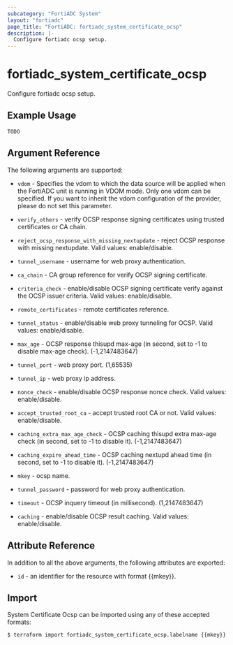 ```yaml
---
subcategory: "FortiADC System"
layout: "fortiadc"
page_title: "FortiADC: fortiadc_system_certificate_ocsp"
description: |-
  Configure fortiadc ocsp setup.
---
```


# fortiadc_system_certificate_ocsp
Configure fortiadc ocsp setup.

## Example Usage
```hcl
TODO
```

## Argument Reference

The following arguments are supported:

* `vdom` - Specifies the vdom to which the data source will be applied when the FortiADC unit is running in VDOM mode. Only one vdom can be specified. If you want to inherit the vdom configuration of the provider, please do not set this parameter.
* `verify_others` - verify OCSP response signing certificates using trusted certificates or CA chain.
* `reject_ocsp_response_with_missing_nextupdate` - reject OCSP response with missing nextupdate. Valid values: enable/disable.
* `tunnel_username` - username for web proxy authentication. 
* `ca_chain` - CA group reference for verify OCSP signing certificate. 
* `criteria_check` - enable/disable OCSP signing certificate verify against the OCSP issuer criteria. Valid values: enable/disable.
* `remote_certificates` - remote certificates reference. 
* `tunnel_status` - enable/disable web proxy tunneling for OCSP. Valid values: enable/disable.
* `max_age` - OCSP response thisupd max-age (in second, set to -1 to disable max-age check). (-1,2147483647)
* `tunnel_port` - web proxy port. (1,65535)
* `tunnel_ip` - web proxy ip address. 
* `nonce_check` - enable/disable OCSP response nonce check. Valid values: enable/disable.
* `accept_trusted_root_ca` - accept trusted root CA or not. Valid values: enable/disable.
* `caching_extra_max_age_check` - OCSP caching thisupd extra max-age check (in second, set to -1 to disable it). (-1,2147483647)

* `caching_expire_ahead_time` - OCSP caching nextupd ahead time (in second, set to -1 to disable it). (-1,2147483647)
* `mkey` - ocsp name. 

* `tunnel_password` - password for web proxy authentication. 
* `timeout` - OCSP inquery timeout (in millisecond). (1,2147483647)
* `caching` - enable/disable OCSP result caching. Valid values: enable/disable.

## Attribute Reference

In addition to all the above arguments, the following attributes are exported:
* `id` - an identifier for the resource with format {{mkey}}.

## Import
 System Certificate Ocsp can be imported using any of these accepted formats:
```
$ terraform import fortiadc_system_certificate_ocsp.labelname {{mkey}}
```
